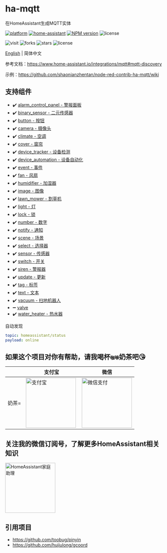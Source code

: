 # ha-mqtt
在HomeAssistant生成MQTT实体

[![platform](https://img.shields.io/badge/platform-Node--RED-red)](https://flows.nodered.org/node/node-red-contrib-ha-mqtt)
[![home-assistant](https://img.shields.io/badge/Home-Assistant-%23049cdb)](https://www.home-assistant.io/)
[![NPM version](https://img.shields.io/npm/v/node-red-contrib-ha-mqtt.svg?style=flat-square)](https://www.npmjs.com/package/node-red-contrib-ha-mqtt)
![license](https://img.shields.io/github/license/shaonianzhentan/node-red-contrib-ha-mqtt)

![visit](https://visitor-badge.laobi.icu/badge?page_id=shaonianzhentan.node-red-contrib-ha-mqtt&left_text=visit)
![forks](https://img.shields.io/github/forks/shaonianzhentan/node-red-contrib-ha-mqtt)
![stars](https://img.shields.io/github/stars/shaonianzhentan/node-red-contrib-ha-mqtt)
![license](https://img.shields.io/github/license/shaonianzhentan/node-red-contrib-ha-mqtt)

[English](README.md) | 简体中文

参考文档：https://www.home-assistant.io/integrations/mqtt#mqtt-discovery

示例：https://github.com/shaonianzhentan/node-red-contrib-ha-mqtt/wiki

## 支持组件
- ✔️  [alarm_control_panel - 警报面板](https://www.home-assistant.io/integrations/alarm_control_panel.mqtt/)
- ✔️  [binary_sensor - 二元传感器](https://www.home-assistant.io/integrations/binary_sensor.mqtt/)
- ✔️  [button - 按钮](https://www.home-assistant.io/integrations/button.mqtt/)
- ✔️  [camera - 摄像头](https://www.home-assistant.io/integrations/camera.mqtt/)
- ✔️  [climate - 空调](https://www.home-assistant.io/integrations/climate.mqtt/)
- ✔️  [cover - 窗帘](https://www.home-assistant.io/integrations/cover.mqtt/)
- ✔️  [device_tracker - 设备检测](https://www.home-assistant.io/integrations/device_tracker.mqtt/)
- ✔️  [device_automation - 设备自动化](https://www.home-assistant.io/integrations/device_trigger.mqtt/)
- ✔️  [event - 事件](https://www.home-assistant.io/integrations/event.mqtt/)
- ✔️  [fan - 风扇](https://www.home-assistant.io/integrations/fan.mqtt/)
- ✔️  [humidifier - 加湿器](https://www.home-assistant.io/integrations/humidifier.mqtt/)
- ✔️  [image - 图像](https://www.home-assistant.io/integrations/image.mqtt/)
- ✔️  [lawn_mower - 割草机](https://www.home-assistant.io/integrations/lawn_mower.mqtt/)
- ✔️  [light - 灯](https://www.home-assistant.io/integrations/light.mqtt/)
- ✔️  [lock - 锁](https://www.home-assistant.io/integrations/lock.mqtt/)
- ✔️  [number - 数字](https://www.home-assistant.io/integrations/number.mqtt/)
- ✔️  [notify - 通知](https://www.home-assistant.io/integrations/notify.mqtt/)
- ✔️  [scene - 场景](https://www.home-assistant.io/integrations/scene.mqtt/)
- ✔️  [select - 选择器](https://www.home-assistant.io/integrations/select.mqtt/)
- ✔️  [sensor - 传感器](https://www.home-assistant.io/integrations/sensor.mqtt/)
- ✔️  [switch - 开关](https://www.home-assistant.io/integrations/switch.mqtt/)
- ✔️  [siren - 警报器](https://www.home-assistant.io/integrations/siren.mqtt/)
- ✔️  [update - 更新](https://www.home-assistant.io/integrations/update.mqtt/)
- ✔️  [tag - 标签](https://www.home-assistant.io/integrations/tag.mqtt/)
- ✔️  [text - 文本](https://www.home-assistant.io/integrations/text.mqtt/)
- ✔️  [vacuum - 扫地机器人](https://www.home-assistant.io/integrations/vacuum.mqtt/)
- ➖  [valve](https://www.home-assistant.io/integrations/valve.mqtt/)
- ✔️  [water_heater - 热水器](https://www.home-assistant.io/integrations/water_heater.mqtt/)


自动发现
```yaml
topic: homeassistant/status
payload: online
```

## 如果这个项目对你有帮助，请我喝杯<del style="font-size: 14px;">咖啡</del>奶茶吧😘
|  |支付宝|微信|
|---|---|---|
奶茶= | <img src="https://cdn.jsdelivr.net/gh/shaonianzhentan/ha-docs@master/docs/img/alipay.png" align="left" height="160" width="160" alt="支付宝" title="支付宝">  |  <img src="https://cdn.jsdelivr.net/gh/shaonianzhentan/ha-docs@master/docs/img/wechat.png" height="160" width="160" alt="微信支付" title="微信">

## 关注我的微信订阅号，了解更多HomeAssistant相关知识
<img src="https://cdn.jsdelivr.net/gh/shaonianzhentan/ha-docs@master/docs/img/wechat-channel.png" height="160" alt="HomeAssistant家庭助理" title="HomeAssistant家庭助理"> 

## 引用项目

- https://github.com/toobug/pinyin
- https://github.com/hujiulong/gcoord